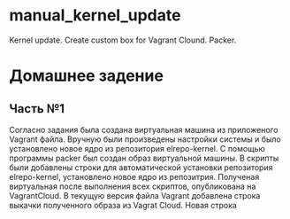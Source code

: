 # manual_kernel_update
Kernel update. Create custom box for Vagrant Clound. Packer.
#
# Домашнее задение 
##  Часть №1
Согласно задания была создана виртуальная машина из приложеного Vagrant файла. Вручную были произведены настройки системы и было установлено новое ядро из репозитория elrepo-kernel.
С помощью программы packer был создан образ виртуальной машины. В скрипты были добавлены строки для автоматической установки репозитория elrepo-kernel, установлено новое ядро из репозитрия. Полученая виртуальная после выполнения всех скриптов, опубликована на VagrantCloud. В текущую версия файла Vagrant добавлена строка выкачки полученного образа из Vagrat Cloud.
Новая строка
